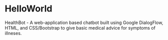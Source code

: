 # HelloWorld

HealthBot - A web-application based chatbot built using Google DialogFlow, HTML, and CSS/Bootstrap to give basic medical advice for symptoms of illneses.
